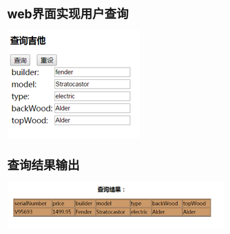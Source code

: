 web界面实现用户查询
===========
![Alt text](https://github.com/hqjshisb/guitar/blob/master/search.PNG)

查询结果输出
======
![Alt text](https://github.com/hqjshisb/guitar/blob/master/result.PNG)
